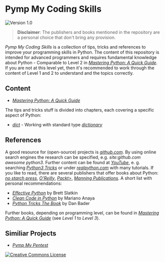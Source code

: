 # Pymp My Coding Skills

![Version 1.0](https://img.shields.io/badge/Version-1.0-green)

> **Disclaimer**: The publishers and books mentioned in the repository are a personal choice that don't bring any provision.

*Pymp My Coding Skills* is a collection of tips, tricks and references to improve your programming skills in Python. The content of this repository is intended for advanced programmers and requires fundamental knowledge about Python - Comparable to Level 2 in [*Mastering Python: A Quick Guide*](https://github.com/GhostActive/PympMyCodingSkills/blob/main/content/mastering-python.md). If you are not at this level yet, then it's recommended to work through the content of Level 1 and 2 to understand and the topics correctly.

## Content

* [*Mastering Python: A Quick Guide*](https://github.com/GhostActive/PympMyCodingSkills/blob/main/content/mastering-python.md)

The tips and tricks stuff is divided into  chapters, each covering a specific aspect of Python:

* [*dict*](https://github.com/GhostActive/PympMyCodingSkills/blob/main/content/dict.md) - Working with standard type [*dictionary*](https://docs.python.org/3/library/stdtypes.html#mapping-types-dict)

## References

A good resource for (open-source) projects is [*github.com*](https://https://github.com). By using online search engines the research can be specified, e.g. *site:github.com awesome python3*. Further content can be found at [*YouTube*](https://youtube.com), e. g. searching [*Python3 Tricks*](https://www.youtube.com/results?search_query=python3+tricks) or under [*realpython.com*](https://realpython.com/) with many tutorials. If you like to read, there are several publishers that offer books about Python: [*no starch press*](https://nostarch.com/), [*O'Reilly*](https://www.oreilly.com/), [*Packt>*](https://www.packtpub.com/), [*Manning Publications*](https://www.manning.com/). A short list with personal recommendations:

* [*Effective Python*](https://www.oreilly.com/library/view/effective-python-90/9780134854717/) by Brett Slatkin
* [*Clean Code in Python*](https://www.packtpub.com/product/clean-code-in-python/9781788835831) by Mariano Anaya
* [*Python Tricks The Book*](https://realpython.com/python-tricks-amazon) by Dan Bader

Further books, depending on programming level, can be found in [*Mastering Python: A Quick Guide*](https://github.com/GhostActive/PympMyCodingSkills/blob/main/content/mastering-python.md) (see *Level 1* to *Level 3*).

## Similiar Projects

* [*Pymp My Pentest*](https://github.com/GhostActive/PympMyPentest)

[![Creative Commons License](https://licensebuttons.net/l/by-sa/4.0/88x31.png)](https://creativecommons.org/licenses/by-sa/4.0/ "CC BY-SA 4.0")
